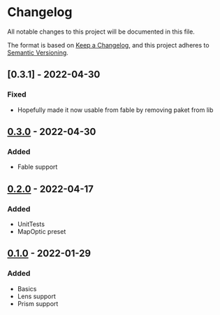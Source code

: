 # Changelog
All notable changes to this project will be documented in this file.

The format is based on [Keep a Changelog](https://keepachangelog.com/en/1.0.0/),
and this project adheres to [Semantic Versioning](https://semver.org/spec/v2.0.0.html).

## [0.3.1] - 2022-04-30

### Fixed
- Hopefully made it now usable from fable by removing paket from lib

## [0.3.0] - 2022-04-30

### Added
- Fable support

## [0.2.0] - 2022-04-17

### Added
- UnitTests
- MapOptic preset

## [0.1.0] - 2022-01-29
### Added
- Basics
- Lens support
- Prism support

[Unreleased]: https://github.com/NicoVIII/SimpleOptics/compare/v0.3.0...HEAD
[0.3.0]: https://github.com/NicoVIII/SimpleOptics/releases/v0.3.0
[0.2.0]: https://github.com/NicoVIII/SimpleOptics/releases/v0.2.0
[0.1.0]: https://github.com/NicoVIII/SimpleOptics/releases/v0.1.0
